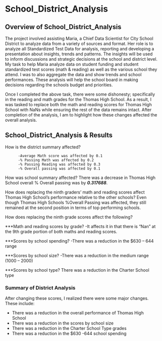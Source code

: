 # School_District_Analysis
## Overview of School_District_Analysis
The project involved assisting Maria, a Chief Data Scientist for  City School District to analyze data from a variety of sources and format. Her role is to analyze all Standardized Test Data for analysis, reporting and developing a presentation about insights, trends and patterns. The insights will be used to inform discussions and strategic decisions at the school and district level. My task to help Maria analyze data on student funding and student standardized test scores (math  & reading) as well as the various school they attend. I was to also aggregate the data and show trends and school performances. These analysis will help the school board in making decisions regarding the schools budget and priorities. 

Once I completed the above task, there were some dishonesty; specifically in the reading and math grades for the Thomas High School. As a result, I was tasked to replace both the math and reading scores for Thomas High School with NaNs while ensuring the rest of the data remains intact. After completion of the analysis, I am to highlight how these changes affected the overall analysis. 

## School_District_Analysis & Results

How is the district summary affected?

          -Average Math score was affected by 0.1
          -% Passing Math was affected by 0.2
          -% Passing Reading was affected by 0.3
          -% Overall passing was affected by 0.1

How was school summary affected?
There was a decrease in Thomas High School overall % Overall passing was by ***0.317688***. 

How does replacing the ninth graders’ math and reading scores affect Thomas High School’s performance relative to the other schools?
Even though Thomas High Schools %Overall Passing was affected, they still remained at the second position in terms of top performing schools.

How does replacing the ninth grade scores affect the following?

***Math and reading scores by grade?
-It affects it in that there is “Nan” at the 9th grade portion of both maths and reading scores.

***Scores by school spending?
-There was a reduction in the $630 – 644 range

***Scores by school size?
-There was a reduction in the medium range (1000 – 2000)

***Scores by school type?
There was a reduction in the Charter School type 

### Summary of District Analysis

After changing these scores, I realized there were some major changes. These include: 
- There was a reduction in the overall performance of Thomas High School
- There was a reduction in the scores by school size
- There was a reduction in the Charter School Type grades
- There was a reduction in the $630  -644 school spending


